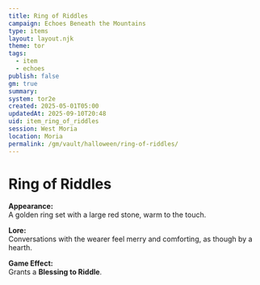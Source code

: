 ```yaml
---
title: Ring of Riddles
campaign: Echoes Beneath the Mountains
type: items
layout: layout.njk
theme: tor
tags:
  - item
  - echoes
publish: false
gm: true
summary:
system: tor2e
created: 2025-05-01T05:00
updatedAt: 2025-09-10T20:48
uid: item_ring_of_riddles
session: West Moria
location: Moria
permalink: /gm/vault/halloween/ring-of-riddles/
---
```


# Ring of Riddles

**Appearance:**  
A golden ring set with a large red stone, warm to the touch.

**Lore:**  
Conversations with the wearer feel merry and comforting, as though by a hearth.

**Game Effect:**  
Grants a **Blessing to Riddle**.

